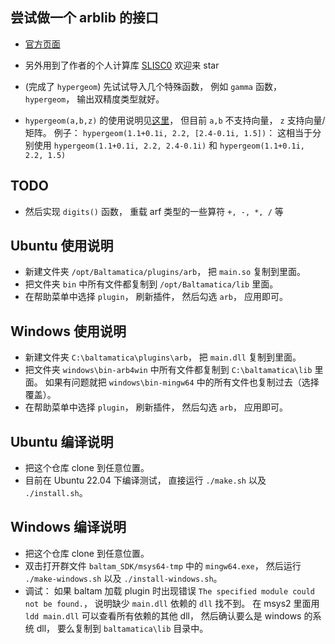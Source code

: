 ## 尝试做一个 arblib 的接口
* [官方页面](https://arblib.org/)
* 另外用到了作者的个人计算库 [SLISC0](https://github.com/MacroUniverse/SLISC0) 欢迎来 star

* (完成了 `hypergeom`) 先试试导入几个特殊函数， 例如 `gamma` 函数， `hypergeom`， 输出双精度类型就好。
* `hypergeom(a,b,z)` 的使用说明见[这里](https://www.mathworks.com/help/symbolic/hypergeom.html)， 但目前 `a,b` 不支持向量， `z` 支持向量/矩阵。 例子： `hypergeom(1.1+0.1i, 2.2, [2.4-0.1i, 1.5])`： 这相当于分别使用 `hypergeom(1.1+0.1i, 2.2, 2.4-0.1i)` 和 `hypergeom(1.1+0.1i, 2.2, 1.5)`

## TODO
* 然后实现 `digits()` 函数， 重载 arf 类型的一些算符 `+, -, *, /` 等

## Ubuntu 使用说明
* 新建文件夹 `/opt/Baltamatica/plugins/arb`， 把 `main.so` 复制到里面。
* 把文件夹 `bin` 中所有文件都复制到 `/opt/Baltamatica/lib` 里面。
* 在帮助菜单中选择 `plugin`， 刷新插件， 然后勾选 `arb`， 应用即可。

## Windows 使用说明
* 新建文件夹 `C:\baltamatica\plugins\arb`， 把 `main.dll` 复制到里面。
* 把文件夹 `windows\bin-arb4win` 中所有文件都复制到 `C:\baltamatica\lib` 里面。 如果有问题就把 `windows\bin-mingw64` 中的所有文件也复制过去（选择覆盖）。
* 在帮助菜单中选择 `plugin`， 刷新插件， 然后勾选 `arb`， 应用即可。

## Ubuntu 编译说明
* 把这个仓库 clone 到任意位置。
* 目前在 Ubuntu 22.04 下编译测试， 直接运行 `./make.sh` 以及 `./install.sh`。

## Windows 编译说明
* 把这个仓库 clone 到任意位置。
* 双击打开群文件 `baltam_SDK/msys64-tmp` 中的 `mingw64.exe`， 然后运行 `./make-windows.sh` 以及 `./install-windows.sh`。
* 调试： 如果 baltam 加载 plugin 时出现错误 `The specified module could not be found.`， 说明缺少 `main.dll` 依赖的 `dll` 找不到。 在 msys2 里面用 `ldd main.dll` 可以查看所有依赖的其他 dll， 然后确认要么是 windows 的系统 dll， 要么复制到 `baltamatica\lib` 目录中。
